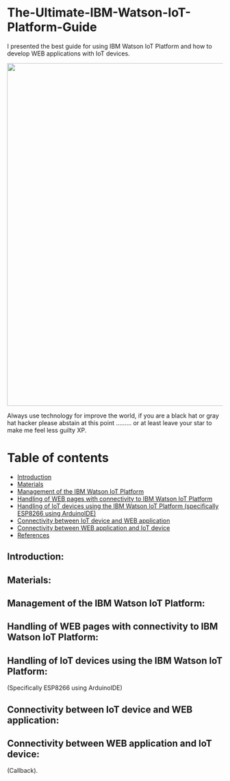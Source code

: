 # The-Ultimate-IBM-Watson-IoT-Platform-Guide
I presented the best guide for using IBM Watson IoT Platform and how to develop WEB applications with IoT devices.

<img src="https://hackster.imgix.net/uploads/attachments/612935/wpid-watch_dogs-e3-5_aVW4IYDttS.jpg?auto=compress%2Cformat&w=1280&h=960&fit=max" width="800">

Always use technology for improve the world, if you are a black hat or gray hat hacker please abstain at this point ......... or at least leave your star to make me feel less guilty XP.

# Table of contents

* [Introduction](#introduction)
* [Materials](#materials)
* [Management of the IBM Watson IoT Platform](#management-of-the-ibm-watson-iot-platform)
* [Handling of WEB pages with connectivity to IBM Watson IoT Platform](#handling-of-web-pages-with-connectivity-to-ibm-watson-iot-platform)
* [Handling of IoT devices using the IBM Watson IoT Platform (specifically ESP8266 using ArduinoIDE)](#handling-of-iot-devices-using-the-ibm-watson-iot-platform)
* [Connectivity between IoT device and WEB application](#connectivity-between-iot-device-and-web-application.)
* [Connectivity between WEB application and IoT device](#connectivity-between-web-application-and-iot-device)
* [References](#references)

## Introduction:

## Materials:

## Management of the IBM Watson IoT Platform:

## Handling of WEB pages with connectivity to IBM Watson IoT Platform:

## Handling of IoT devices using the IBM Watson IoT Platform:
(Specifically ESP8266 using ArduinoIDE)

## Connectivity between IoT device and WEB application:

## Connectivity between WEB application and IoT device:
(Callback).







